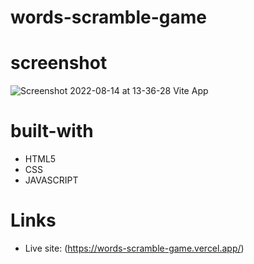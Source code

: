# words-scramble-game

# screenshot

![Screenshot 2022-08-14 at 13-36-28 Vite App](https://user-images.githubusercontent.com/94863349/184541418-5d9945fb-3483-4b15-96f7-2850ac10f0f6.png)

# built-with
- HTML5
- CSS
- JAVASCRIPT

# Links
- Live site: (https://words-scramble-game.vercel.app/)
